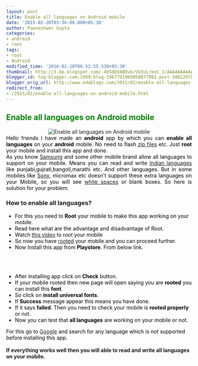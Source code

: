 ```yaml
---
layout: post
title: Enable all languages on Android mobile
date: '2015-02-20T03:36:00.000+05:30'
author: Pawneshwer Gupta
categories:
- android
- root
tags:
- root
- Android
modified_time: '2016-02-20T06:52:55.530+05:30'
thumbnail: http://3.bp.blogspot.com/-4USdQVABOvk/VU3uLrkeC_I/AAAAAAAAApw/HQGHHNeees0/s72-c/Untitled-300x300.png
blogger_id: tag:blogger.com,1999:blog-1967791069058877982.post-5082297872599359470
blogger_orig_url: http://www.edablogs.com/2015/02/enable-all-languages-on-android-mobile.html
redirect_from:
- /2015/02/enable-all-languages-on-android-mobile.html
---
```


<div dir="ltr" style="text-align: left;" trbidi="on"><h2 style="text-align: justify;"><span style="color: green;">Enable all languages on Android mobile</span></h2><div class="separator" style="clear: both; text-align: center;"><img alt="Enable all languages on Android mobile" border="0" src="http://3.bp.blogspot.com/-4USdQVABOvk/VU3uLrkeC_I/AAAAAAAAApw/HQGHHNeees0/s1600/Untitled-300x300.png" title="Enable all languages on Android mobile" /></div><div style="text-align: justify;"><span style="color: black;">Hello friends I have made an <b>android</b> app by which you can <b>enable all languages</b> on your <b>android</b> mobile. No need to flash <a class="zem_slink" href="http://en.wikipedia.org/wiki/Zip_%28file_format%29" rel="wikipedia" target="_blank" title="Zip (file format)">zip files</a> etc. Just <b>root</b> your mobile and install this app and done.</span><br /><span style="color: black;"> As you know <a class="zem_slink" href="http://samsung.com/" rel="homepage" target="_blank" title="Samsung Electronics">Samsung</a> and some other mobile brand allow all languages to support on your mobile. Means you can read and write <a class="zem_slink" href="http://en.wikipedia.org/wiki/Languages_of_India" rel="wikipedia" target="_blank" title="Languages of India">Indian languages</a> like punjabi,gujrati,bangoli,marathi etc. And other languages. But in some mobiles like <a class="zem_slink" href="http://www.sony.com/" rel="homepage" target="_blank" title="Sony">Sony</a>, micromax etc doesn't support these extra languages on your Mobile, so you will see <a class="zem_slink" href="http://en.wikipedia.org/wiki/White_spaces_%28radio%29" rel="wikipedia" target="_blank" title="White spaces (radio)">white spaces</a> or blank boxes. So here is solution for your problem.</span></div><h3><div class="alert alert-question" role="alert">How to enable all languages?</div></h3><ul><li><span style="color: black;">For this you need to <b>Root</b> your mobile to make this app working on your mobile.</span></li><li><span style="color: black;">Read here what are the advantage and disadvantage of Root.</span></li><li><span style="color: black;">Watch <a href="https://www.youtube.com/watch?v=XYt5oxhnllA" target="_blank" title="How to root">this video</a> to root your mobile</span></li><li><span style="color: black;">So now you have <a class="zem_slink" href="http://en.wikipedia.org/wiki/Root" rel="wikipedia" target="_blank" title="Root">rooted</a> your mobile and you can proceed further.</span></li><li><span style="color: black;">Now Install this app from <b>Playstore</b>. From below link.</span></li></ul><br /><article id="default-usage"><div class="to-lock" style="display:none;"><center><a class="btn" href="https://play.google.com/store/apps/details?id=pr.uni.fonts" target="_blank" title="Install This app">Install</a></center><br /></div></article><br /><ul><li><span style="color: black;">After installing app click on <b>Check</b> button.</span></li><li><span style="color: black;">If your mobile rooted then new page will open saying you are <b>rooted</b> you can install this <b>font</b>.</span></li><li><span style="color: black;">So click on <b>install universal fonts</b>.</span></li><li><span style="color: black;">If <b>Success</b> message appear this means you have done.</span></li><li><span style="color: black;">If it says <b>failed</b>. Then you need to check your mobile is <b>rooted properly</b> or not.</span></li><li><span style="color: black;">Now you can test that <b>all languages</b> are working on your mobile or not.</span></li></ul><span style="color: black;">For this go to <a class="zem_slink" href="http://www.google.com/" rel="homepage" target="_blank" title="Google">Google</a> and search for any language which is not supported before installing this app.</span><br /><br /><div class="alert alert-success" role="alert"><b>If everything works well then you will able to read and write all languages on your mobile.</b></div></div>